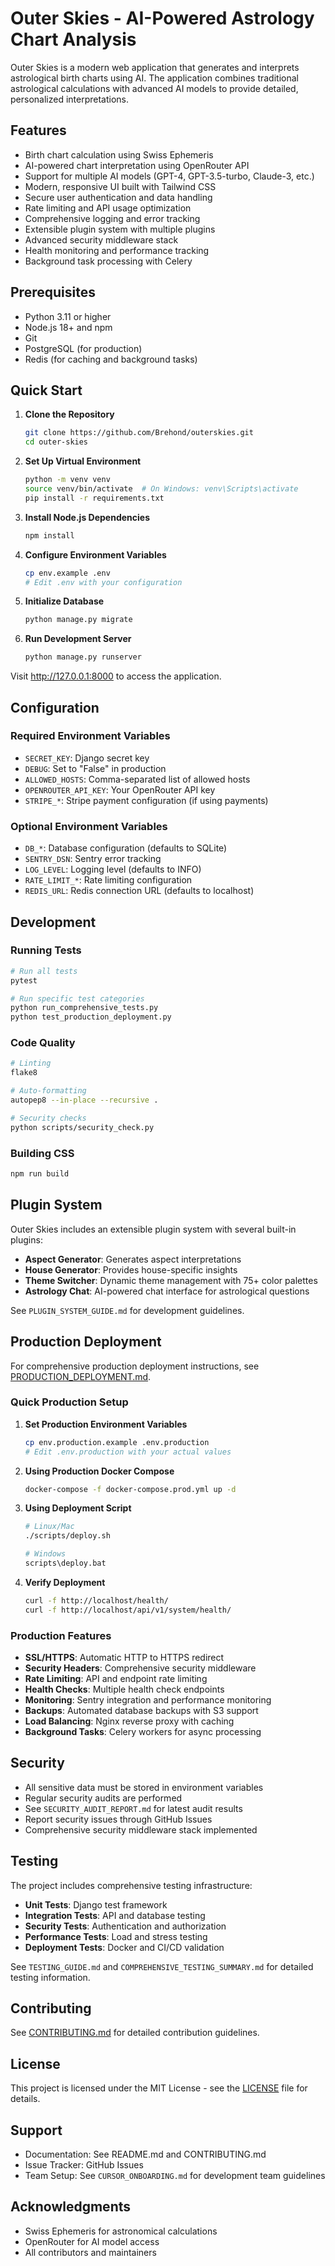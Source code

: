 # Outer Skies - AI-Powered Astrology Chart Analysis

Outer Skies is a modern web application that generates and interprets astrological birth charts using AI. The application combines traditional astrological calculations with advanced AI models to provide detailed, personalized interpretations.

## Features

- Birth chart calculation using Swiss Ephemeris
- AI-powered chart interpretation using OpenRouter API
- Support for multiple AI models (GPT-4, GPT-3.5-turbo, Claude-3, etc.)
- Modern, responsive UI built with Tailwind CSS
- Secure user authentication and data handling
- Rate limiting and API usage optimization
- Comprehensive logging and error tracking
- Extensible plugin system with multiple plugins
- Advanced security middleware stack
- Health monitoring and performance tracking
- Background task processing with Celery

## Prerequisites

- Python 3.11 or higher
- Node.js 18+ and npm
- Git
- PostgreSQL (for production)
- Redis (for caching and background tasks)

## Quick Start

1. **Clone the Repository**
   ```bash
   git clone https://github.com/Brehond/outerskies.git
   cd outer-skies
   ```

2. **Set Up Virtual Environment**
   ```bash
   python -m venv venv
   source venv/bin/activate  # On Windows: venv\Scripts\activate
   pip install -r requirements.txt
   ```

3. **Install Node.js Dependencies**
   ```bash
   npm install
   ```

4. **Configure Environment Variables**
   ```bash
   cp env.example .env
   # Edit .env with your configuration
   ```

5. **Initialize Database**
   ```bash
   python manage.py migrate
   ```

6. **Run Development Server**
   ```bash
   python manage.py runserver
   ```

Visit http://127.0.0.1:8000 to access the application.

## Configuration

### Required Environment Variables

- `SECRET_KEY`: Django secret key
- `DEBUG`: Set to "False" in production
- `ALLOWED_HOSTS`: Comma-separated list of allowed hosts
- `OPENROUTER_API_KEY`: Your OpenRouter API key
- `STRIPE_*`: Stripe payment configuration (if using payments)

### Optional Environment Variables

- `DB_*`: Database configuration (defaults to SQLite)
- `SENTRY_DSN`: Sentry error tracking
- `LOG_LEVEL`: Logging level (defaults to INFO)
- `RATE_LIMIT_*`: Rate limiting configuration
- `REDIS_URL`: Redis connection URL (defaults to localhost)

## Development

### Running Tests
```bash
# Run all tests
pytest

# Run specific test categories
python run_comprehensive_tests.py
python test_production_deployment.py
```

### Code Quality
```bash
# Linting
flake8

# Auto-formatting
autopep8 --in-place --recursive .

# Security checks
python scripts/security_check.py
```

### Building CSS
```bash
npm run build
```

## Plugin System

Outer Skies includes an extensible plugin system with several built-in plugins:

- **Aspect Generator**: Generates aspect interpretations
- **House Generator**: Provides house-specific insights
- **Theme Switcher**: Dynamic theme management with 75+ color palettes
- **Astrology Chat**: AI-powered chat interface for astrological questions

See `PLUGIN_SYSTEM_GUIDE.md` for development guidelines.

## Production Deployment

For comprehensive production deployment instructions, see [PRODUCTION_DEPLOYMENT.md](PRODUCTION_DEPLOYMENT.md).

### Quick Production Setup

1. **Set Production Environment Variables**
   ```bash
   cp env.production.example .env.production
   # Edit .env.production with your actual values
   ```

2. **Using Production Docker Compose**
   ```bash
   docker-compose -f docker-compose.prod.yml up -d
   ```

3. **Using Deployment Script**
   ```bash
   # Linux/Mac
   ./scripts/deploy.sh
   
   # Windows
   scripts\deploy.bat
   ```

4. **Verify Deployment**
   ```bash
   curl -f http://localhost/health/
   curl -f http://localhost/api/v1/system/health/
   ```

### Production Features

- **SSL/HTTPS**: Automatic HTTP to HTTPS redirect
- **Security Headers**: Comprehensive security middleware
- **Rate Limiting**: API and endpoint rate limiting
- **Health Checks**: Multiple health check endpoints
- **Monitoring**: Sentry integration and performance monitoring
- **Backups**: Automated database backups with S3 support
- **Load Balancing**: Nginx reverse proxy with caching
- **Background Tasks**: Celery workers for async processing

## Security

- All sensitive data must be stored in environment variables
- Regular security audits are performed
- See `SECURITY_AUDIT_REPORT.md` for latest audit results
- Report security issues through GitHub Issues
- Comprehensive security middleware stack implemented

## Testing

The project includes comprehensive testing infrastructure:

- **Unit Tests**: Django test framework
- **Integration Tests**: API and database testing
- **Security Tests**: Authentication and authorization
- **Performance Tests**: Load and stress testing
- **Deployment Tests**: Docker and CI/CD validation

See `TESTING_GUIDE.md` and `COMPREHENSIVE_TESTING_SUMMARY.md` for detailed testing information.

## Contributing

See [CONTRIBUTING.md](CONTRIBUTING.md) for detailed contribution guidelines.

## License

This project is licensed under the MIT License - see the [LICENSE](LICENSE) file for details.

## Support

- Documentation: See README.md and CONTRIBUTING.md
- Issue Tracker: GitHub Issues
- Team Setup: See `CURSOR_ONBOARDING.md` for development team guidelines

## Acknowledgments

- Swiss Ephemeris for astronomical calculations
- OpenRouter for AI model access
- All contributors and maintainers
